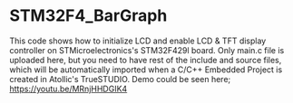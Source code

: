 # STM32F4_BarGraph
This code shows how to initialize LCD and enable LCD & TFT display controller on STMicroelectronics's STM32F429l board. Only main.c file is uploaded here, but you need to have rest of the include and source files, which will be automatically imported when a C/C++ Embedded Project is created in Atollic's TrueSTUDIO. Demo could be seen here; https://youtu.be/MRnjHHDGIK4
